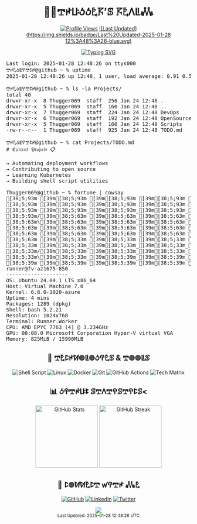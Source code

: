 <div align="center">
  <h1>👨‍💻𖢧ꛅꚶꚽꚽ𖤢𖦪’ꕷ 𖦪𖤢ꛎꚳ𖢑</h1>

  [![Profile Views](https://komarev.com/ghpvc/?username=thugger069&color=blueviolet&style=flat-square&label=Profile%20Views)](https://github.com/thugger069)
  [![Last Updated](https://img.shields.io/badge/Last%20Updated-2025-01-28 12%3A48%3A26-blue.svg)](https://github.com/thugger069)

  <a href="https://git.io/typing-svg">
    <img src="https://readme-typing-svg.demolab.com?font=Ubuntu+Mono&duration=3000&pause=1000&color=00FF9C&center=true&vCenter=true&width=435&lines=ℌ𝔢𝔩𝔩𝔬+𝔗𝔥𝔢𝔯𝔢;ℑ’𝔪+𖢧ꛅ𖤢ꚽꚳꛈ𖢧ꛕꛅ𝔖;𝔥𝔢𝔩𝔩+𝔖𝔠𝔯𝔦𝔭𝔱+𝔈𝔫𝔱𝔥𝔲𝔰𝔦𝔞𝔰𝔱;𝔏𝔦𝔫𝔲𝔵+%26+𝔇𝔢𝔳𝔒𝔭𝔰+𝔈𝔵𝔭𝔩𝔬𝔯𝔢𝔯;𝔒𝔭𝔢𝔫+𝔖𝔬𝔲𝔯𝔠𝔢+ℭ𝔬𝔫𝔱𝔯𝔦𝔟𝔲𝔱𝔬𝔯;𝔄𝔩𝔴𝔞𝔶𝔰+𝔏𝔢𝔞𝔯𝔫𝔦𝔫𝔤+%F0%9F%92%A1" alt="Typing SVG" />
  </a>
</div>

<pre class="terminal">
Last login: 2025-01-28 12:48:26 on ttys000
𖢧ꛅ𖤢ꚽꚳꛈ𖢧ꛕꛅ@github ~ % uptime
2025-01-28 12:48:26 up 12:48, 1 user, load average: 0.91 0.50 1.06

𖢧ꛅ𖤢ꚽꚳꛈ𖢧ꛕꛅ@github ~ % ls -la Projects/
total 40
drwxr-xr-x  8 Thugger069  staff  256 Jan 24 12:48 .
drwxr-xr-x  5 Thugger069  staff  160 Jan 24 12:48 ..
drwxr-xr-x  7 Thugger069  staff  224 Jan 24 12:48 DevOps
drwxr-xr-x  6 Thugger069  staff  192 Jan 24 12:48 OpenSource
drwxr-xr-x  5 Thugger069  staff  160 Jan 24 12:48 Scripts
-rw-r--r--  1 Thugger069  staff  925 Jan 24 12:48 TODO.md

𖢧ꛅ𖤢ꚽꚳꛈ𖢧ꛕꛅ@github ~ % cat Projects/TODO.md
# ℭ𝔲𝔯𝔯𝔢𝔫𝔱 𝔓𝔯𝔬𝔧𝔢𝔠𝔱𝔰 📋

→ Automating deployment workflows
→ Contributing to open source
→ Learning Kubernetes
→ Building shell script utilities

Thugger069@github ~ % fortune | cowsay
[38;5;93m [39m[38;5;93m [39m[38;5;93m [39m[38;5;93m [39m[38;5;93m [39m[38;5;93m|[39m[38;5;93m|[39m[38;5;93m [39m[38;5;93m [39m[38;5;93m [39m[38;5;63m [39m[38;5;63m [39m[38;5;63m_[39m[38;5;63m_[39m[38;5;63m [39m[38;5;63m [39m[38;5;63m_[39m[38;5;63m_[39m[38;5;63m [39m[38;5;63m [39m[38;5;63m [39m[38;5;63m/[39m[38;5;33m/[39m[38;5;33m|[39m[38;5;33m [39m[38;5;33m [39m[38;5;33m [39m[38;5;33m [39m[38;5;33m|[39m[38;5;33m|[39m[38;5;33m [39m[38;5;33m [39m[38;5;39m [39m[38;5;39m/[39m[38;5;39m|[39m[38;5;39m_[39m[38;5;39m_[39m[38;5;39m_[39m[38;5;39m/[39m[38;5;39m|[39m[38;5;39m [39m[38;5;38m_[39m[38;5;44m_[39m[38;5;44m [39m[38;5;44m [39m[38;5;44m/[39m[38;5;44m/[39m[38;5;44m|[39m[38;5;44m [39m[38;5;44m_[39m[38;5;44m_[39m[38;5;44m_[39m[38;5;44m [39m[38;5;43m [39m[38;5;49m [39m[38;5;49m_[39m[38;5;49m_[39m[38;5;49m [39m[38;5;49m [39m[38;5;49m [39m[38;5;49m [39m[38;5;49m [39m[38;5;49m [39m[38;5;48m/[39m[38;5;48m/[39m[38;5;48m|[39m[38;5;48m [39m[38;5;48m [39m[38;5;48m_[39m[38;5;48m_[39m[38;5;48m_[39m[38;5;48m_[39m[38;5;84m [39m[38;5;83m [39m[38;5;83m/[39m[38;5;83m/[39m[38;5;83m|[39m[38;5;83m[39m
[38;5;93m [39m[38;5;93m [39m[38;5;93m [39m[38;5;93m [39m[38;5;93m=[39m[38;5;93m|[39m[38;5;93m|[39m[38;5;63m=[39m[38;5;63m [39m[38;5;63m_[39m[38;5;63m_[39m[38;5;63m/[39m[38;5;63m [39m[38;5;63m/[39m[38;5;63m_[39m[38;5;63m/[39m[38;5;63m [39m[38;5;63m_[39m[38;5;63m)[39m[38;5;33m_[39m[38;5;33m|[39m[38;5;33m/[39m[38;5;33m|[39m[38;5;33m|[39m[38;5;33m [39m[38;5;33m [39m[38;5;33m [39m[38;5;33m=[39m[38;5;33m|[39m[38;5;39m|[39m[38;5;39m=[39m[38;5;39m [39m[38;5;39m|[39m[38;5;39m [39m[38;5;39m_[39m[38;5;39m_[39m[38;5;39m [39m[38;5;39m [39m[38;5;38m/[39m[38;5;44m_[39m[38;5;44m/[39m[38;5;44m [39m[38;5;44m/[39m[38;5;44m_[39m[38;5;44m|[39m[38;5;44m/[39m[38;5;44m|[39m[38;5;44m|[39m[38;5;44m<[39m[38;5;44m [39m[38;5;43m [39m[38;5;49m/[39m[38;5;49m [39m[38;5;49m_[39m[38;5;49m/[39m[38;5;49m_[39m[38;5;49m/[39m[38;5;49m_[39m[38;5;49m_[39m[38;5;49m [39m[38;5;48m [39m[38;5;48m_[39m[38;5;48m|[39m[38;5;48m/[39m[38;5;48m|[39m[38;5;48m|[39m[38;5;48m [39m[38;5;48m|[39m[38;5;48m_[39m[38;5;84m [39m[38;5;83m [39m[38;5;83m/[39m[38;5;83m_[39m[38;5;83m|[39m[38;5;83m/[39m[38;5;83m|[39m[38;5;83m|[39m[38;5;83m[39m
[38;5;93m [39m[38;5;93m_[39m[38;5;93m_[39m[38;5;93m_[39m[38;5;63m [39m[38;5;63m|[39m[38;5;63m|[39m[38;5;63m [39m[38;5;63m/[39m[38;5;63m [39m[38;5;63m_[39m[38;5;63m_[39m[38;5;63m_[39m[38;5;63m/[39m[38;5;63m [39m[38;5;63m|[39m[38;5;33m [39m[38;5;33m|[39m[38;5;33m/[39m[38;5;33m [39m[38;5;33m_[39m[38;5;33m [39m[38;5;33m\[39m[38;5;33m [39m[38;5;33m_[39m[38;5;33m_[39m[38;5;39m_[39m[38;5;39m [39m[38;5;39m|[39m[38;5;39m|[39m[38;5;39m [39m[38;5;39m/[39m[38;5;39m [39m[38;5;39m/[39m[38;5;39m_[39m[38;5;38m/[39m[38;5;44m [39m[38;5;44m/[39m[38;5;44m [39m[38;5;44m_[39m[38;5;44m_[39m[38;5;44m_[39m[38;5;44m/[39m[38;5;44m [39m[38;5;44m_[39m[38;5;44m [39m[38;5;44m\[39m[38;5;43m [39m[38;5;49m/[39m[38;5;49m [39m[38;5;49m/[39m[38;5;49m_[39m[38;5;49m/[39m[38;5;49m_[39m[38;5;49m/[39m[38;5;49m|[39m[38;5;49m_[39m[38;5;48m [39m[38;5;48m [39m[38;5;48m|[39m[38;5;48m/[39m[38;5;48m [39m[38;5;48m_[39m[38;5;48m [39m[38;5;48m\[39m[38;5;48m [39m[38;5;84m_[39m[38;5;83m/[39m[38;5;83m_[39m[38;5;83m [39m[38;5;83m<[39m[38;5;83m/[39m[38;5;83m [39m[38;5;83m_[39m[38;5;83m [39m[38;5;83m\[39m[38;5;83m [39m[38;5;83m[39m
[38;5;93m/[39m[38;5;63m [39m[38;5;63m_[39m[38;5;63m_[39m[38;5;63m`[39m[38;5;63m [39m[38;5;63m|[39m[38;5;63m/[39m[38;5;63m [39m[38;5;63m/[39m[38;5;63m_[39m[38;5;63m_[39m[38;5;63m|[39m[38;5;33m [39m[38;5;33m|[39m[38;5;33m|[39m[38;5;33m [39m[38;5;33m/[39m[38;5;33m [39m[38;5;33m [39m[38;5;33m_[39m[38;5;33m_[39m[38;5;33m/[39m[38;5;39m/[39m[38;5;39m [39m[38;5;39m_[39m[38;5;39m_[39m[38;5;39m`[39m[38;5;39m [39m[38;5;39m|[39m[38;5;39m/[39m[38;5;39m_[39m[38;5;38m_[39m[38;5;44m_[39m[38;5;44m [39m[38;5;44m [39m[38;5;44m/[39m[38;5;44m [39m[38;5;44m/[39m[38;5;44m_[39m[38;5;44m_[39m[38;5;44m/[39m[38;5;44m [39m[38;5;44m [39m[38;5;43m_[39m[38;5;49m_[39m[38;5;49m/[39m[38;5;49m/[39m[38;5;49m_[39m[38;5;49m/[39m[38;5;49m/[39m[38;5;49m_[39m[38;5;49m/[39m[38;5;49m [39m[38;5;48m/[39m[38;5;48m [39m[38;5;48m_[39m[38;5;48m_[39m[38;5;48m/[39m[38;5;48m/[39m[38;5;48m [39m[38;5;48m [39m[38;5;48m_[39m[38;5;84m_[39m[38;5;83m/[39m[38;5;83m/[39m[38;5;83m_[39m[38;5;83m_[39m[38;5;83m_[39m[38;5;83m_[39m[38;5;83m/[39m[38;5;83m [39m[38;5;83m [39m[38;5;83m_[39m[38;5;83m_[39m[38;5;119m/[39m[38;5;118m [39m[38;5;118m[39m
[38;5;63m\[39m[38;5;63m_[39m[38;5;63m_[39m[38;5;63m_[39m[38;5;63m_[39m[38;5;63m/[39m[38;5;63m [39m[38;5;63m\[39m[38;5;63m [39m[38;5;63m [39m[38;5;33m_[39m[38;5;33m/[39m[38;5;33m|[39m[38;5;33m [39m[38;5;33m|[39m[38;5;33m_[39m[38;5;33m/[39m[38;5;33m\[39m[38;5;33m_[39m[38;5;33m_[39m[38;5;39m_[39m[38;5;39m/[39m[38;5;39m [39m[38;5;39m\[39m[38;5;39m_[39m[38;5;39m_[39m[38;5;39m_[39m[38;5;39m_[39m[38;5;39m/[39m[38;5;38m|[39m[38;5;44m/[39m[38;5;44m [39m[38;5;44m [39m[38;5;44m [39m[38;5;44m|[39m[38;5;44m/[39m[38;5;44m\[39m[38;5;44m [39m[38;5;44m [39m[38;5;44m_[39m[38;5;44m/[39m[38;5;43m\[39m[38;5;49m_[39m[38;5;49m_[39m[38;5;49m_[39m[38;5;49m/[39m[38;5;49m [39m[38;5;49m [39m[38;5;49m/[39m[38;5;49m_[39m[38;5;49m/[39m[38;5;48m [39m[38;5;48m [39m[38;5;48m/[39m[38;5;48m_[39m[38;5;48m_[39m[38;5;48m_[39m[38;5;48m_[39m[38;5;48m/[39m[38;5;48m\[39m[38;5;84m_[39m[38;5;83m_[39m[38;5;83m_[39m[38;5;83m/[39m[38;5;83m [39m[38;5;83m [39m[38;5;83m [39m[38;5;83m [39m[38;5;83m [39m[38;5;83m [39m[38;5;83m\[39m[38;5;83m_[39m[38;5;119m_[39m[38;5;118m_[39m[38;5;118m/[39m[38;5;118m [39m[38;5;118m [39m[38;5;118m[39m
[38;5;63m [39m[38;5;63m [39m[38;5;63m [39m[38;5;63m [39m[38;5;63m [39m[38;5;63m [39m[38;5;63m [39m[38;5;33m/[39m[38;5;33m_[39m[38;5;33m/[39m[38;5;33m [39m[38;5;33m([39m[38;5;33m_[39m[38;5;33m_[39m[38;5;33m/[39m[38;5;33m [39m[38;5;33m [39m[38;5;39m [39m[38;5;39m [39m[38;5;39m [39m[38;5;39m [39m[38;5;39m [39m[38;5;39m [39m[38;5;39m [39m[38;5;39m [39m[38;5;39m [39m[38;5;38m [39m[38;5;44m [39m[38;5;44m [39m[38;5;44m [39m[38;5;44m [39m[38;5;44m [39m[38;5;44m [39m[38;5;44m [39m[38;5;44m [39m[38;5;44m [39m[38;5;44m/[39m[38;5;44m_[39m[38;5;43m/[39m[38;5;49m [39m[38;5;49m [39m[38;5;49m [39m[38;5;49m [39m[38;5;49m [39m[38;5;49m [39m[38;5;49m [39m[38;5;49m [39m[38;5;49m [39m[38;5;48m [39m[38;5;48m [39m[38;5;48m [39m[38;5;48m [39m[38;5;48m [39m[38;5;48m [39m[38;5;48m [39m[38;5;48m [39m[38;5;48m [39m[38;5;84m [39m[38;5;83m [39m[38;5;83m [39m[38;5;83m [39m[38;5;83m [39m[38;5;83m [39m[38;5;83m [39m[38;5;83m [39m[38;5;83m [39m[38;5;83m [39m[38;5;83m [39m[38;5;83m [39m[38;5;119m [39m[38;5;118m [39m[38;5;118m [39m[38;5;118m [39m[38;5;118m [39m[38;5;118m [39m[38;5;118m [39m[38;5;118m [39m[38;5;118m[39m
[38;5;63m [39m[38;5;63m [39m[38;5;63m [39m[38;5;63m [39m[38;5;33m [39m[38;5;33m|[39m[38;5;33m|[39m[38;5;33m [39m[38;5;33m [39m[38;5;33m [39m[38;5;33m [39m[38;5;33m [39m[38;5;33m_[39m[38;5;33m_[39m[38;5;39m [39m[38;5;39m [39m[38;5;39m_[39m[38;5;39m_[39m[38;5;39m [39m[38;5;39m [39m[38;5;39m [39m[38;5;39m/[39m[38;5;39m/[39m[38;5;38m|[39m[38;5;44m [39m[38;5;44m [39m[38;5;44m [39m[38;5;44m/[39m[38;5;44m/[39m[38;5;44m|[39m[38;5;44m[39m
[38;5;63m [39m[38;5;33m [39m[38;5;33m [39m[38;5;33m [39m[38;5;33m=[39m[38;5;33m|[39m[38;5;33m|[39m[38;5;33m=[39m[38;5;33m [39m[38;5;33m_[39m[38;5;33m_[39m[38;5;39m/[39m[38;5;39m [39m[38;5;39m/[39m[38;5;39m_[39m[38;5;39m/[39m[38;5;39m [39m[38;5;39m_[39m[38;5;39m)[39m[38;5;39m_[39m[38;5;38m|[39m[38;5;44m/[39m[38;5;44m|[39m[38;5;44m|[39m[38;5;44m [39m[38;5;44m_[39m[38;5;44m|[39m[38;5;44m/[39m[38;5;44m|[39m[38;5;44m|[39m[38;5;44m[39m
[38;5;33m [39m[38;5;33m_[39m[38;5;33m_[39m[38;5;33m_[39m[38;5;33m [39m[38;5;33m|[39m[38;5;33m|[39m[38;5;33m [39m[38;5;39m/[39m[38;5;39m [39m[38;5;39m_[39m[38;5;39m_[39m[38;5;39m_[39m[38;5;39m/[39m[38;5;39m [39m[38;5;39m|[39m[38;5;39m [39m[38;5;38m|[39m[38;5;44m/[39m[38;5;44m [39m[38;5;44m_[39m[38;5;44m [39m[38;5;44m\[39m[38;5;44m [39m[38;5;44m/[39m[38;5;44m [39m[38;5;44m_[39m[38;5;44m [39m[38;5;44m\[39m[38;5;43m [39m[38;5;49m[39m
[38;5;33m/[39m[38;5;33m [39m[38;5;33m_[39m[38;5;33m_[39m[38;5;33m`[39m[38;5;39m [39m[38;5;39m|[39m[38;5;39m/[39m[38;5;39m [39m[38;5;39m/[39m[38;5;39m_[39m[38;5;39m_[39m[38;5;39m|[39m[38;5;39m [39m[38;5;38m|[39m[38;5;44m|[39m[38;5;44m [39m[38;5;44m/[39m[38;5;44m [39m[38;5;44m [39m[38;5;44m_[39m[38;5;44m_[39m[38;5;44m/[39m[38;5;44m/[39m[38;5;44m [39m[38;5;44m [39m[38;5;43m_[39m[38;5;49m_[39m[38;5;49m/[39m[38;5;49m [39m[38;5;49m[39m
[38;5;33m\[39m[38;5;33m_[39m[38;5;39m_[39m[38;5;39m_[39m[38;5;39m_[39m[38;5;39m/[39m[38;5;39m [39m[38;5;39m\[39m[38;5;39m [39m[38;5;39m [39m[38;5;39m_[39m[38;5;38m/[39m[38;5;44m|[39m[38;5;44m [39m[38;5;44m|[39m[38;5;44m_[39m[38;5;44m/[39m[38;5;44m\[39m[38;5;44m_[39m[38;5;44m_[39m[38;5;44m_[39m[38;5;44m/[39m[38;5;44m [39m[38;5;43m\[39m[38;5;49m_[39m[38;5;49m_[39m[38;5;49m_[39m[38;5;49m/[39m[38;5;49m [39m[38;5;49m [39m[38;5;49m[39m
[38;5;39m [39m[38;5;39m [39m[38;5;39m [39m[38;5;39m [39m[38;5;39m [39m[38;5;39m [39m[38;5;39m [39m[38;5;39m/[39m[38;5;38m_[39m[38;5;44m/[39m[38;5;44m [39m[38;5;44m([39m[38;5;44m_[39m[38;5;44m_[39m[38;5;44m/[39m[38;5;44m [39m[38;5;44m [39m[38;5;44m [39m[38;5;44m [39m[38;5;44m [39m[38;5;43m [39m[38;5;49m [39m[38;5;49m [39m[38;5;49m [39m[38;5;49m [39m[38;5;49m [39m[38;5;49m [39m[38;5;49m [39m[38;5;49m [39m[38;5;49m [39m[38;5;48m[39m
runner@fv-az1675-850 
-------------------- 
OS: Ubuntu 24.04.1 LTS x86_64 
Host: Virtual Machine 7.0 
Kernel: 6.8.0-1020-azure 
Uptime: 4 mins 
Packages: 1289 (dpkg) 
Shell: bash 5.2.21 
Resolution: 1024x768 
Terminal: Runner.Worker 
CPU: AMD EPYC 7763 (4) @ 3.234GHz 
GPU: 00:08.0 Microsoft Corporation Hyper-V virtual VGA 
Memory: 825MiB / 15990MiB 
</pre>

<div align="center">
  <h2>🔧 𖢧𖤢ꛕꛅꛘ𖣠ꚳ𖣠ꚽꛈ𖤢ꕷ & 𖢧𖣠𖣠ꚳꕷ</h2>
  
  ![Shell Script](https://img.shields.io/badge/Shell_Script-%23121011.svg?style=for-the-badge&logo=gnu-bash&logoColor=white)
  ![Linux](https://img.shields.io/badge/Linux-FCC624?style=for-the-badge&logo=linux&logoColor=black)
  ![Docker](https://img.shields.io/badge/docker-%230db7ed.svg?style=for-the-badge&logo=docker&logoColor=white)
  ![Git](https://img.shields.io/badge/git-%23F05033.svg?style=for-the-badge&logo=git&logoColor=white)
  ![GitHub Actions](https://img.shields.io/badge/github%20actions-%232671E5.svg?style=for-the-badge&logo=githubactions&logoColor=white)
  ![Tech Matrix](https://img.shields.io/static/v1?label=&message=TypeScript|Python|Rust|WASM&color=00ff9d&style=for-the-badge&logoWidth=30&logo=data:image/png;base64,iVBORw0KG...)

  <h2>📊 ꚽꛈ𖢧ꛅꚶꔪ ꕷ𖢧ꛎ𖢧ꛈꕷ𖢧ꛈꛕꕷ<</h2>
  
  <img src="https://github-readme-stats.vercel.app/api?username=thugger069&show_icons=true&theme=radical&cache_seconds=86400" alt="GitHub Stats" height="170"/>
  <img src="https://github-readme-streak-stats.herokuapp.com/?user=thugger069&theme=radical&cache_seconds=86400" alt="GitHub Streak" height="170"/>

  <h2>🤝 ꛕ𖣠ꛘꛘ𖤢ꛕ𖢧 ꛃꛈ𖢧ꛅ 𖢑𖤢</h2>
  
  [![GitHub](https://img.shields.io/badge/github-%23121011.svg?style=for-the-badge&logo=github&logoColor=white)](https://github.com/thugger069)
  [![LinkedIn](https://img.shields.io/badge/linkedin-%230077B5.svg?style=for-the-badge&logo=linkedin&logoColor=white)](https://linkedin.com/in/thugger069)
  [![Twitter](https://img.shields.io/badge/X-%23000000.svg?style=for-the-badge&logo=X&logoColor=white)](https://twitter.com/chuksgincaro)
</div>

<div align="center">
  <img src="https://capsule-render.vercel.app/api?type=waving&color=gradient&height=100&section=footer"/>
</div>

<div align="center">
  <sub>Last Updated: 2025-01-28 12:48:26 UTC</sub>
</div>
